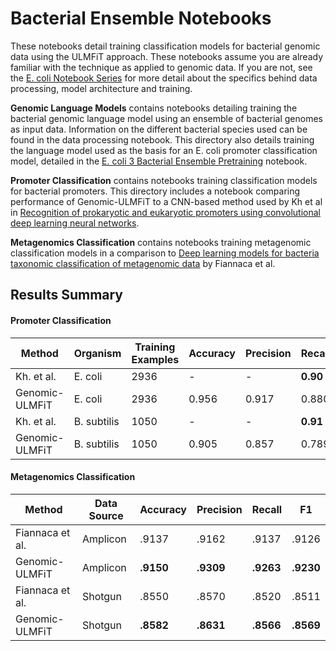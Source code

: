 # Bacterial Ensemble Notebooks

These notebooks detail training classification models for bacterial genomic data using the ULMFiT approach. These notebooks assume you 
are already familiar with the technique as applied to genomic data. If you are not, see the [E. coli Notebook Series](https://github.com/kheyer/Genomic-ULMFiT/tree/master/Bacteria/E.%20Coli) 
for more detail about the specifics behind data processing, model architecture and training.

__Genomic Language Models__ contains notebooks detailing training the bacterial genomic language model using an ensemble of bacterial genomes as input data. Information on the different bacterial species used can be found in the data processing notebook. This directory also details training the language model used as the basis for an E. coli promoter classification model, detailed in the [E. coli 3 Bacterial Ensemble Pretraining](https://github.com/kheyer/Genomic-ULMFiT/blob/master/Bacteria/E.%20Coli/E.%20coli%203%20Bacterial%20Ensemble%20Pretraining.ipynb) notebook. 

__Promoter Classification__ contains notebooks training classification models for bacterial promoters. This directory includes a notebook comparing performance of Genomic-ULMFiT to a CNN-based method used by Kh et al in [Recognition of prokaryotic and eukaryotic promoters using convolutional deep learning neural networks](https://journals.plos.org/plosone/article?id=10.1371/journal.pone.0171410).

__Metagenomics Classification__ contains notebooks training metagenomic classification models in a comparison to [Deep learning models for bacteria taxonomic classification of metagenomic data](https://www.ncbi.nlm.nih.gov/pmc/articles/PMC6069770/) by Fiannaca et al.

## Results Summary

#### Promoter Classification

| Method         	| Organism    	| Training Examples 	| Accuracy 	| Precision 	| Recall 	| Correlation Coefficient 	| Specificity 	|
|----------------	|-------------	|-------------------	|----------	|-----------	|--------	|-------------------------	|-------------	|
| Kh. et al.     	| E. coli     	|        2936       	|     -    	|     -     	|  __0.90__  	|           0.84          	|     0.96    	|
| Genomic-ULMFiT 	| E. coli     	|        2936       	|   0.956  	|   0.917   	|  0.880 	|          __0.871__          	|    __0.977__    	|
| Kh. et al.     	| B. subtilis 	|        1050       	|     -    	|     -     	|  __0.91__  	|           __0.86__          	|     0.95    	|
| Genomic-ULMFiT 	| B. subtilis 	|        1050       	|   0.905  	|   0.857   	|  0.789 	|          0.759          	|     0.95    	|


#### Metagenomics Classification

| Method          	| Data Source 	| Accuracy 	| Precision 	| Recall 	| F1    	|
|-----------------	|-------------	|----------	|-----------	|--------	|-------	|
| Fiannaca et al. 	| Amplicon    	| .9137    	| .9162     	| .9137  	| .9126 	|
| Genomic-ULMFiT  	| Amplicon    	| __.9150__    	| __.9309__     	| __.9263__  	| __.9230__ 	|
| Fiannaca et al. 	| Shotgun     	| .8550    	| .8570     	| .8520  	| .8511 	|
| Genomic-ULMFiT  	| Shotgun     	| __.8582__    	| __.8631__     	| __.8566__  	| __.8569__ 	|
